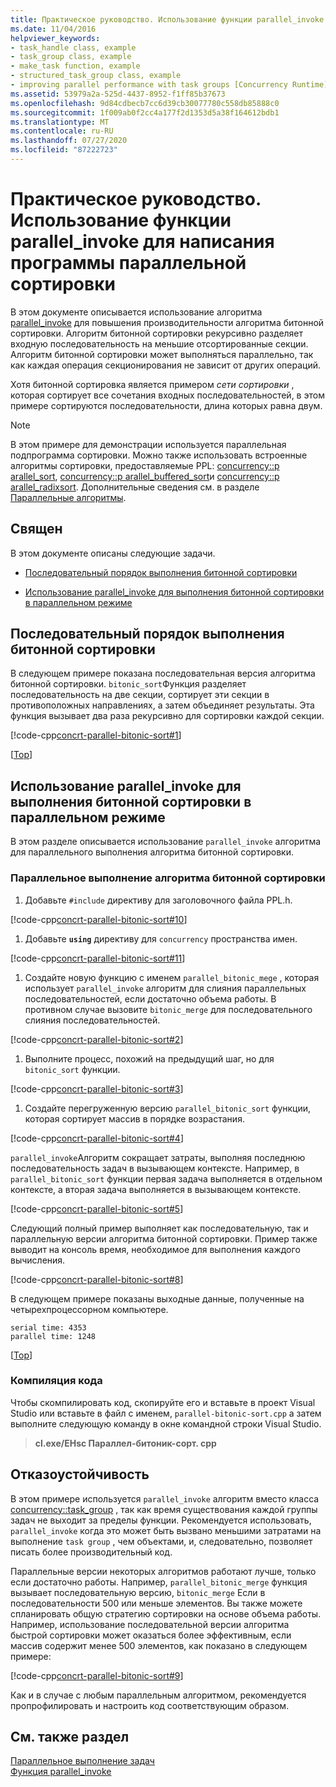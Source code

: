 ```yaml
---
title: Практическое руководство. Использование функции parallel_invoke для написания программы параллельной сортировки
ms.date: 11/04/2016
helpviewer_keywords:
- task_handle class, example
- task_group class, example
- make_task function, example
- structured_task_group class, example
- improving parallel performance with task groups [Concurrency Runtime]
ms.assetid: 53979a2a-525d-4437-8952-f1ff85b37673
ms.openlocfilehash: 9d84cdbecb7cc6d39cb30077780c558db85888c0
ms.sourcegitcommit: 1f009ab0f2cc4a177f2d1353d5a38f164612bdb1
ms.translationtype: MT
ms.contentlocale: ru-RU
ms.lasthandoff: 07/27/2020
ms.locfileid: "87222723"
---
```

# <a name="how-to-use-parallel_invoke-to-write-a-parallel-sort-routine"></a>Практическое руководство. Использование функции parallel_invoke для написания программы параллельной сортировки

В этом документе описывается использование алгоритма [parallel_invoke](../../parallel/concrt/parallel-algorithms.md#parallel_invoke) для повышения производительности алгоритма битонной сортировки. Алгоритм битонной сортировки рекурсивно разделяет входную последовательность на меньшие отсортированные секции. Алгоритм битонной сортировки может выполняться параллельно, так как каждая операция секционирования не зависит от других операций.

Хотя битонной сортировка является примером *сети сортировки* , которая сортирует все сочетания входных последовательностей, в этом примере сортируются последовательности, длина которых равна двум.

> [!NOTE]
> В этом примере для демонстрации используется параллельная подпрограмма сортировки. Можно также использовать встроенные алгоритмы сортировки, предоставляемые PPL: [concurrency::p arallel_sort](reference/concurrency-namespace-functions.md#parallel_sort), [concurrency::p arallel_buffered_sort](reference/concurrency-namespace-functions.md#parallel_buffered_sort)и [concurrency::p arallel_radixsort](reference/concurrency-namespace-functions.md#parallel_radixsort). Дополнительные сведения см. в разделе [Параллельные алгоритмы](../../parallel/concrt/parallel-algorithms.md).

## <a name="sections"></a><a name="top"></a>Священ

В этом документе описаны следующие задачи.

- [Последовательный порядок выполнения битонной сортировки](#serial)

- [Использование parallel_invoke для выполнения битонной сортировки в параллельном режиме](#parallel)

## <a name="performing-bitonic-sort-serially"></a><a name="serial"></a>Последовательный порядок выполнения битонной сортировки

В следующем примере показана последовательная версия алгоритма битонной сортировки. `bitonic_sort`Функция разделяет последовательность на две секции, сортирует эти секции в противоположных направлениях, а затем объединяет результаты. Эта функция вызывает два раза рекурсивно для сортировки каждой секции.

[!code-cpp[concrt-parallel-bitonic-sort#1](../../parallel/concrt/codesnippet/cpp/how-to-use-parallel-invoke-to-write-a-parallel-sort-routine_1.cpp)]

[[Top](#top)]

## <a name="using-parallel_invoke-to-perform-bitonic-sort-in-parallel"></a><a name="parallel"></a>Использование parallel_invoke для выполнения битонной сортировки в параллельном режиме

В этом разделе описывается использование `parallel_invoke` алгоритма для параллельного выполнения алгоритма битонной сортировки.

### <a name="to-perform-the-bitonic-sort-algorithm-in-parallel"></a>Параллельное выполнение алгоритма битонной сортировки

1. Добавьте `#include` директиву для заголовочного файла PPL.h.

[!code-cpp[concrt-parallel-bitonic-sort#10](../../parallel/concrt/codesnippet/cpp/how-to-use-parallel-invoke-to-write-a-parallel-sort-routine_2.cpp)]

1. Добавьте **`using`** директиву для `concurrency` пространства имен.

[!code-cpp[concrt-parallel-bitonic-sort#11](../../parallel/concrt/codesnippet/cpp/how-to-use-parallel-invoke-to-write-a-parallel-sort-routine_3.cpp)]

1. Создайте новую функцию с именем `parallel_bitonic_mege` , которая использует `parallel_invoke` алгоритм для слияния параллельных последовательностей, если достаточно объема работы. В противном случае вызовите `bitonic_merge` для последовательного слияния последовательностей.

[!code-cpp[concrt-parallel-bitonic-sort#2](../../parallel/concrt/codesnippet/cpp/how-to-use-parallel-invoke-to-write-a-parallel-sort-routine_4.cpp)]

1. Выполните процесс, похожий на предыдущий шаг, но для `bitonic_sort` функции.

[!code-cpp[concrt-parallel-bitonic-sort#3](../../parallel/concrt/codesnippet/cpp/how-to-use-parallel-invoke-to-write-a-parallel-sort-routine_5.cpp)]

1. Создайте перегруженную версию `parallel_bitonic_sort` функции, которая сортирует массив в порядке возрастания.

[!code-cpp[concrt-parallel-bitonic-sort#4](../../parallel/concrt/codesnippet/cpp/how-to-use-parallel-invoke-to-write-a-parallel-sort-routine_6.cpp)]

`parallel_invoke`Алгоритм сокращает затраты, выполняя последнюю последовательность задач в вызывающем контексте. Например, в `parallel_bitonic_sort` функции первая задача выполняется в отдельном контексте, а вторая задача выполняется в вызывающем контексте.

[!code-cpp[concrt-parallel-bitonic-sort#5](../../parallel/concrt/codesnippet/cpp/how-to-use-parallel-invoke-to-write-a-parallel-sort-routine_7.cpp)]

Следующий полный пример выполняет как последовательную, так и параллельную версии алгоритма битонной сортировки. Пример также выводит на консоль время, необходимое для выполнения каждого вычисления.

[!code-cpp[concrt-parallel-bitonic-sort#8](../../parallel/concrt/codesnippet/cpp/how-to-use-parallel-invoke-to-write-a-parallel-sort-routine_8.cpp)]

В следующем примере показаны выходные данные, полученные на четырехпроцессорном компьютере.

```Output
serial time: 4353
parallel time: 1248
```

[[Top](#top)]

### <a name="compiling-the-code"></a>Компиляция кода

Чтобы скомпилировать код, скопируйте его и вставьте в проект Visual Studio или вставьте в файл с именем, `parallel-bitonic-sort.cpp` а затем выполните следующую команду в окне командной строки Visual Studio.

> **cl.exe/EHsc Параллел-битоник-сорт. cpp**

## <a name="robust-programming"></a>Отказоустойчивость

В этом примере используется `parallel_invoke` алгоритм вместо класса [concurrency::task_group](reference/task-group-class.md) , так как время существования каждой группы задач не выходит за пределы функции. Рекомендуется использовать, `parallel_invoke` когда это может быть вызвано меньшими затратами на выполнение `task group` , чем объектами, и, следовательно, позволяет писать более производительный код.

Параллельные версии некоторых алгоритмов работают лучше, только если достаточно работы. Например, `parallel_bitonic_merge` функция вызывает последовательную версию, `bitonic_merge` Если в последовательности 500 или меньше элементов. Вы также можете спланировать общую стратегию сортировки на основе объема работы. Например, использование последовательной версии алгоритма быстрой сортировки может оказаться более эффективным, если массив содержит менее 500 элементов, как показано в следующем примере:

[!code-cpp[concrt-parallel-bitonic-sort#9](../../parallel/concrt/codesnippet/cpp/how-to-use-parallel-invoke-to-write-a-parallel-sort-routine_9.cpp)]

Как и в случае с любым параллельным алгоритмом, рекомендуется пропрофилировать и настроить код соответствующим образом.

## <a name="see-also"></a>См. также раздел

[Параллельное выполнение задач](../../parallel/concrt/task-parallelism-concurrency-runtime.md)<br/>
[Функция parallel_invoke](reference/concurrency-namespace-functions.md#parallel_invoke)
